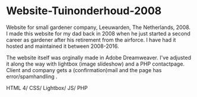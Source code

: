 # Website-Tuinonderhoud-2008

Website for small gardener company, Leeuwarden, The Netherlands, 2008.
I made this website for my dad back in 2008 when he just started a second career as gardener after his retirement from the airforce.
I have had it hosted and maintained it between 2008-2016.

The website itself was orginally made in Adobe Dreamweaver.
I've adjusted it along the way with lightbox (image slideshow) and a PHP contactpage. Client and company gets a (confirmation)mail and the page has error/spamhandling .

HTML 4/ CSS/ Lightbox/ JS/ PHP




